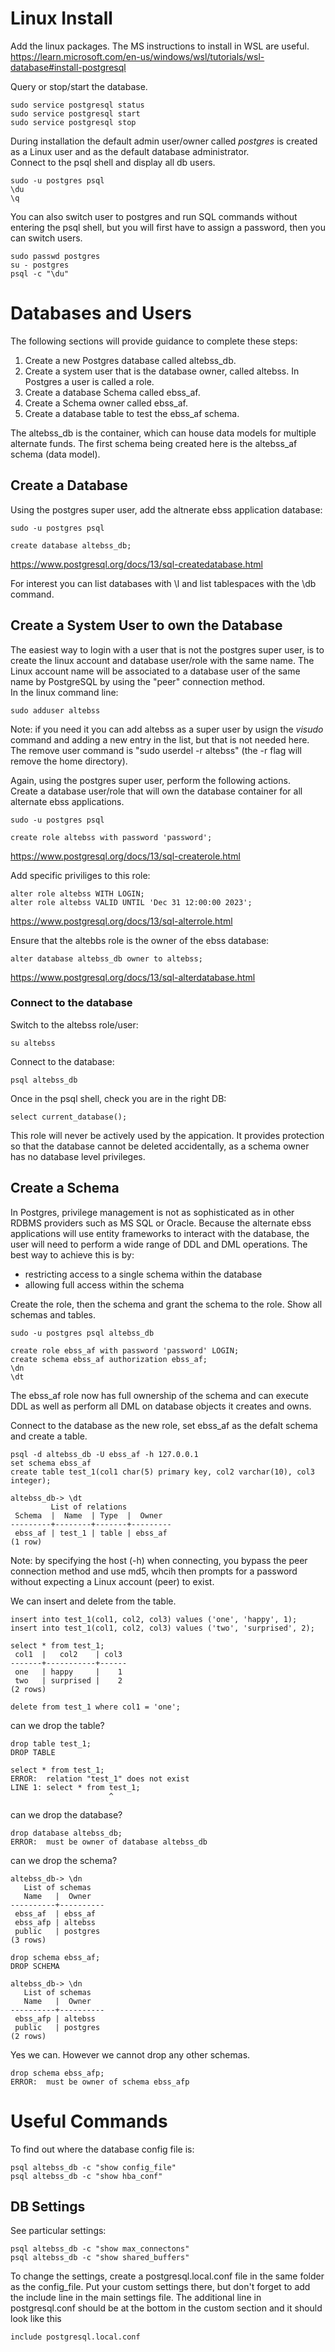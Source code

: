 # Linux Install 
Add the linux packages.  The MS instructions to install in WSL are useful.  
https://learn.microsoft.com/en-us/windows/wsl/tutorials/wsl-database#install-postgresql  

Query or stop/start the database.
```
sudo service postgresql status  
sudo service postgresql start  
sudo service postgresql stop  
```

During installation the default admin user/owner called *postgres* is created as a Linux user and as the default database administrator.  
Connect to the psql shell and display all db users. 
```
sudo -u postgres psql
\du
\q
```

You can also switch user to postgres and run SQL commands without entering the psql shell, but you will first have to assign a password, then you can switch users.  
```
sudo passwd postgres
su - postgres 
psql -c "\du"
```

# Databases and Users
The following sections will provide guidance to complete these steps:
1. Create a new Postgres database called altebss_db.
2. Create a system user that is the database owner, called altebss.  In Postgres a user is called a role.
3. Create a database Schema called ebss_af.  
4. Create a Schema owner called ebss_af.  
5. Create a database table to test the ebss_af schema.

The altebss_db is the container, which can house data models for multiple alternate funds.  The first schema being created here is the altebss_af schema (data model).  

## Create a Database
Using the postgres super user, add the altnerate ebss application database:
```
sudo -u postgres psql

create database altebss_db;
```
https://www.postgresql.org/docs/13/sql-createdatabase.html  
  
For interest you can list databases with \l and list tablespaces with the \db command.  

## Create a System User to own the Database
The easiest way to login with a user that is not the postgres super user, is to create the linux account and database user/role with the same name.  The Linux account name will be associated to a database user of the same name by PostgreSQL by using the "peer" connection method.  
In the linux command line:  
```
sudo adduser altebss
```
Note: if you need it you can add altebss as a super user by usign the *visudo* command and adding a new entry in the list, but that is not needed here.  
The remove user command is "sudo userdel -r altebss" (the -r flag will remove the home directory).  

Again, using the postgres super user, perform the following actions.  
Create a database user/role that will own the database container for all alternate ebss applications.    
```
sudo -u postgres psql

create role altebss with password 'password';
```
https://www.postgresql.org/docs/13/sql-createrole.html  

Add specific priviliges to this role:  
```
alter role altebss WITH LOGIN;
alter role altebss VALID UNTIL 'Dec 31 12:00:00 2023';
```
https://www.postgresql.org/docs/13/sql-alterrole.html  

Ensure that the altebbs role is the owner of the ebss database:
```
alter database altebss_db owner to altebss;  
```
https://www.postgresql.org/docs/13/sql-alterdatabase.html  


### Connect to the database
Switch to the altebss role/user:  
```
su altebss
```
Connect to the database:  
```
psql altebss_db
```
Once in the psql shell, check you are in the right DB:
```
select current_database();
```
This role will never be actively used by the appication.  It provides protection so that the database cannot be deleted accidentally, as a schema owner has no database level privileges.   

## Create a Schema
In Postgres, privilege management is not as sophisticated as in other RDBMS providers such as MS SQL or Oracle.  Because the alternate ebss applications will use entity frameworks to interact with the database, the user will need to perform a wide range of DDL and DML operations.  The best way to achieve this is by:
- restricting access to a single schema within the database
- allowing full access within the schema

Create the role, then the schema and grant the schema to the role.  Show all schemas and tables.   
```
sudo -u postgres psql altebss_db

create role ebss_af with password 'password' LOGIN;
create schema ebss_af authorization ebss_af;
\dn
\dt
```

The ebss_af role now has full ownership of the schema and can execute DDL as well as perform all DML on database objects it creates and owns.  

Connect to the database as the new role, set ebss_af as the defalt schema and create a table.
```
psql -d altebss_db -U ebss_af -h 127.0.0.1
set schema ebss_af
create table test_1(col1 char(5) primary key, col2 varchar(10), col3 integer);

altebss_db-> \dt
         List of relations
 Schema  |  Name  | Type  |  Owner  
---------+--------+-------+---------
 ebss_af | test_1 | table | ebss_af
(1 row)
```
Note: by specifying the host (-h) when connecting, you bypass the peer connection method and use md5, whcih then prompts for a password without expecting a Linux account (peer) to exist.  

We can insert and delete from the table.
```
insert into test_1(col1, col2, col3) values ('one', 'happy', 1);
insert into test_1(col1, col2, col3) values ('two', 'surprised', 2);

select * from test_1;
 col1  |   col2    | col3 
-------+-----------+------
 one   | happy     |    1
 two   | surprised |    2
(2 rows)

delete from test_1 where col1 = 'one';
```

can we drop the table?
```
drop table test_1;
DROP TABLE

select * from test_1;
ERROR:  relation "test_1" does not exist
LINE 1: select * from test_1;
                      ^
```

can we drop the database?
```
drop database altebss_db;
ERROR:  must be owner of database altebss_db
```

can we drop the schema?
```
altebss_db-> \dn
   List of schemas
   Name   |  Owner   
----------+----------
 ebss_af  | ebss_af
 ebss_afp | altebss
 public   | postgres
(3 rows)

drop schema ebss_af;
DROP SCHEMA

altebss_db-> \dn
   List of schemas
   Name   |  Owner   
----------+----------
 ebss_afp | altebss
 public   | postgres
(2 rows)
```
Yes we can.  However we cannot drop any other schemas.
```
drop schema ebss_afp;
ERROR:  must be owner of schema ebss_afp
```


# Useful Commands
To find out where the database config file is:
```
psql altebss_db -c "show config_file"
psql altebss_db -c "show hba_conf"
```

## DB Settings
See particular settings:
```
psql altebss_db -c "show max_connectons"
psql altebss_db -c "show shared_buffers"
```
To change the settings, create a postgresql.local.conf file in the same folder as the config_file.  Put your custom settings there, but don't forget to add the include line in the main settings file.  The additional line in postgresql.conf should be at the bottom in the custom section and it should look like this
```
include postgresql.local.conf
```





